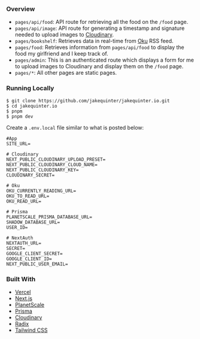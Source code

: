 ### Overview

- `pages/api/food`: API route for retrieving all the food on the `/food` page.
- `pages/api/image`: API route for generating a timestamp and signature needed to upload images to [Cloudinary](https://cloudinary.com/).
- `pages/bookshelf`: Retrieves data in real-time from [Oku](https://oku.club/) RSS feed.
- `pages/food`: Retrieves information from `pages/api/food` to display the food my girlfriend and I keep track of.
- `pages/admin`: This is an authenticated route which displays a form for me to upload images to Cloudinary and display them on the `/food` page.
- `pages/*`: All other pages are static pages.

### Running Locally

```
$ git clone https://github.com/jakequinter/jakequinter.io.git
$ cd jakequinter.io
$ pnpm
$ pnpm dev
```

Create a `.env.local` file similar to what is posted below:

```
#App
SITE_URL=

# Cloudinary
NEXT_PUBLIC_CLOUDINARY_UPLOAD_PRESET=
NEXT_PUBLIC_CLOUDINARY_CLOUD_NAME=
NEXT_PUBLIC_CLOUDINARY_KEY=
CLOUDINARY_SECRET=

# Oku
OKU_CURRENTLY_READING_URL=
OKU_TO_READ_URL=
OKU_READ_URL=

# Prisma
PLANETSCALE_PRISMA_DATABASE_URL=
SHADOW_DATABASE_URL=
USER_ID=

# NextAuth
NEXTAUTH_URL=
SECRET=
GOOGLE_CLIENT_SECRET=
GOOGLE_CLIENT_ID=
NEXT_PUBLIC_USER_EMAIL=
```

### Built With

- [Vercel](https://vercel.com/)
- [Next.js](https://nextjs.org/)
- [PlanetScale](https://planetscale.com/)
- [Prisma](https://www.prisma.io/)
- [Cloudinary](https://cloudinary.com/)
- [Radix](https://www.radix-ui.com/)
- [Tailwind CSS](https://tailwindcss.com/)

